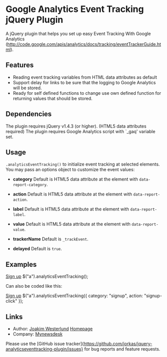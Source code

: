 Google Analytics Event Tracking jQuery Plugin
=========================

A jQuery plugin that helps you set up easy Event Tracking With Google Analytics (http://code.google.com/apis/analytics/docs/tracking/eventTrackerGuide.html).

Features
--------

* Reading event tracking variables from HTML data attributes as default
* Support delay for links to be sure that the logging to Google Analytics will be stored.
* Ready for self defined functions to change use own defined function for returning values that should be stored.

Dependencies
------------

The plugin requires jQuery v1.4.3 (or higher). (HTML5 data attributes required)
The plugin requires Google Analytics script with `_gaq' variable set.

Usage
-----

`.analyticsEventTracking()` to initialize event tracking at selected elements.
You may pass an options object to customize the event values:

 - **category**
   Default is HTML5 data attribute at the element with `data-report-category`.

 - **action**
   Default is HTML5 data attribute at the element with `data-report-action`.

 - **label**
   Default is HTML5 data attribute at the element with `data-report-label`.

 - **value**
   Default is HTML5 data attribute at the element with `data-report-value`.

 - **trackerName**
   Default is `_trackEvent`.

 - **delayed**
   Default is `true`.

Examples
-----
<a href="/signup" data-report-category="signup" data-report-action="signup-click">Sign up</a>
$("a").analyticsEventTracking();

Can also be coded like this:

<a href="/signup">Sign up</a>
$("a").analyticsEventTracking({
   category: "signup",
   action: "signup-click"
});

Links
-----

* Author:  [Joakim Westerlund](http://github.com/jorkas) [Homepage](http://joakim-westerlund.se)
* Company: [Mynewsdesk](http://www.mynewsdesk.com)

Please use the [GitHub issue tracker]{https://github.com/jorkas/jquery-analyticseventtracking-plugin/issues} for bug
reports and feature requests.
